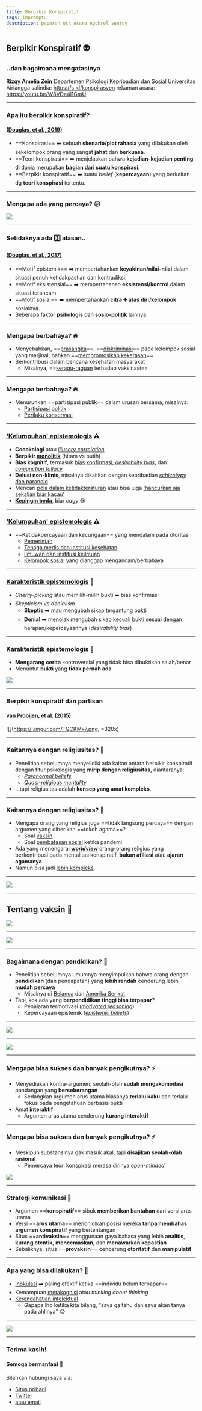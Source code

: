 ```yaml
---
title: Berpikir Konspiratif
tags: impromptu
description: paparan utk acara ngobrol santuy
---
```


## Berpikir Konspiratif :alien: 
### ..dan bagaimana mengatasinya

<!-- Put the link to this slide here so people can follow -->
**Rizqy Amelia Zein**
Departemen Psikologi Kepribadian dan Sosial
Universitas Airlangga
salindia: https://s.id/konspirasyen
rekaman acara: https://youtu.be/W8VDe4l1GmU

---

### Apa itu berpikir konspiratif? 
#### [(Douglas, et al., 2019)](https://onlinelibrary.wiley.com/doi/abs/10.1111/pops.12568)

<div style="text-align: left">

* ==Konspirasi== :arrow_right: sebuah **skenario/plot rahasia** yang dilakukan oleh sekelompok orang yang sangat **jahat** dan **berkuasa**.
* ==Teori konspirasi== :arrow_right: menjelaskan bahwa **kejadian-kejadian penting** di dunia merupakan **bagian dari suatu konspirasi**.
* ==Berpikir konspiratif== :arrow_right: suatu *belief* (**kepercayaan**) yang berkaitan dg **teori konspirasi** tertentu.

</div>

---

### Mengapa ada yang percaya? :confused: 

![](https://media.giphy.com/media/l0IylOPCNkiqOgMyA/giphy.gif)

---

### Setidaknya ada :three: alasan..
#### [(Douglas, et al., 2017)](https://doi.org/10.1177/0963721417718261)

<div style="text-align: left">

* ==Motif epistemik== :arrow_right: mempertahankan **keyakinan/nilai-nilai** dalam situasi penuh ketidakpastian dan kontradiksi.
* ==Motif eksistensial== :arrow_right: mempertahanan **eksistensi/kontrol** dalam situasi terancam.
* ==Motif sosial== :arrow_right: mempertahankan **citra :heavy_plus_sign: atas diri/kelompok** sosialnya.
* Beberapa faktor **psikologis** dan **sosio-politik** lainnya.

</div>

---

### Mengapa berbahaya? :fire: 

<div style="text-align: left">

* Menyebabkan, ==[prasangka](http://doi.wiley.com/10.1111/bjop.12385)==, ==[diskriminasi](https://www.tandfonline.com/doi/full/10.1080/00224545.2019.1586637)== pada kelompok sosial yang marjinal, bahkan ==[mempromosikan kekerasan](https://psycnet.apa.org/buy/2017-08690-001)==
* Berkontribusi dalam bencana kesehatan masyarakat
    - Misalnya, ==[keragu-raguan](10.1371/journal.pone.0089177) terhadap vaksinasi==

</div>

---

### Mengapa berbahaya? :fire: 

<div style="text-align: left">

* Menurunkan ==partisipasi publik== dalam urusan bersama, misalnya:
    - [Partisipasi politik](http://doi.wiley.com/10.1111/pops.12404)
    - [Perilaku konservasi](https://www.tandfonline.com/doi/full/10.1177/0096340215571908)

</div>

---

### ['Kelumpuhan' epistemologis](https://www.cambridge.org/core/product/identifier/CBO9780511550478A012/type/book_part) :warning: 

<div style="text-align: left">

* **Cocokologi** atau [*illusory correlation*](http://doi.wiley.com/10.1002/ejsp.2504)
* **Berpikir [monolitik](https://www.frontiersin.org/articles/10.3389/fpsyg.2017.00861/full)** (hitam vs putih)
* **Bias kognitif**, termasuk [bias konfirmasi, *desirability bias*](https://psycnet.apa.org/fulltext/2017-23363-001.html), dan [*conjunction fallacy*](http://doi.wiley.com/10.1002/acp.2995)
* **Delusi non-klinis**, misalnya dikaitkan dengan kepribadian [*schizotypy* dan paranoid](https://www.sciencedirect.com/science/article/pii/S0191886911001036)
* Mencari [pola dalam ketidakteraturan](http://doi.wiley.com/10.1002/ejsp.2308) atau bisa juga ['hancurkan aja sekalian biar kacau'](https://psyarxiv.com/6m4ts)
* **[Kepingin beda](http://doi.wiley.com/10.1002/ejsp.2265)**, biar *edgy* :sunglasses: 

</div>

---

### ['Kelumpuhan' epistemologis](https://www.cambridge.org/core/product/identifier/CBO9780511550478A012/type/book_part) :warning: 

<div style="text-align: left">

* ==Ketidakpercayaan dan kecurigaan== yang mendalam pada otoritas
    - [Pemerintah](https://journals.sagepub.com/doi/abs/10.1177/1090198105276220)
    - [Tenaga medis dan institusi kesehatan](http://jpbsnet.com/journals/jpbs/Vol_1_No_1_December_2013/1.pdf)
    - [Ilmuwan dan institusi keilmuan](https://journals.plos.org/plosone/article?id=10.1371/journal.pone.0075637)
    - [Kelompok sosial](https://journals.sagepub.com/doi/abs/10.1177/1359105303008002669) yang dianggap mengancam/berbahaya

</div>

---

### [Karakteristik epistemologis](https://linkinghub.elsevier.com/retrieve/pii/S0039368116300681) :bookmark_tabs: 

<div style="text-align: left">

* *Cherry-picking* atau memilih-milih bukti :arrow_right: bias konfirmasi
* *Skepticism* vs *denialism*  
    - **Skeptis** :arrow_right: mau mengubah sikap tergantung bukti
    - **Denial** :arrow_right: menolak mengubah sikap kecuali bukti sesuai dengan harapan/kepercayaannya (*desirability bias*)
    
</div>

---

### [Karakteristik epistemologis](https://linkinghub.elsevier.com/retrieve/pii/S0039368116300681) :bookmark_tabs: 

<div style="text-align: left">
    
* **Mengarang cerita** kontroversial yang tidak bisa dibuktikan salah/benar
* Menuntut **bukti** yang **tidak pernah ada**

</div>

![](https://media.giphy.com/media/3o7TKRn6V9N2OmBmUw/giphy.gif)

---

### Berpikir konspiratif dan partisan
#### [van Prooijen, et al. (2015)](http://journals.sagepub.com/doi/10.1177/1948550614567356)

![](https://i.imgur.com/TGCKMx7.png, =320x)


---

### Kaitannya dengan religiusitas? :pray: 

<div style="text-align: left">

* Penelitian sebelumnya menyelidiki ada kaitan antara berpikir konspiratif dengan fitur psikologis yang **mirip dengan religiusitas**, diantaranya:
    - [*Paranormal beliefs*](https://doi.org/10.1016/j.paid.2011.02.027)
    - [*Quasi-religious mentality*](http://journal.frontiersin.org/article/10.3389/fpsyg.2013.00424/abstract)
* ...tapi religiusitas adalah **konsep yang amat kompleks**.

</div>

---

### Kaitannya dengan religiusitas? :pray: 

<div style="text-align: left">

* Mengapa orang yang religius juga ==tidak langsung percaya== dengan argumen yang diberikan ==tokoh agama==?
    - Soal [vaksin](http://www.halalmui.org/images/stories/pdf/Fatwa-MUI-No.4-Tentang-Imunisasi.pdf)
    - Soal [pembatasan sosial](https://mui.or.id/berita/27674/fatwa-penyelenggaraan-ibadah-dalam-situasi-terjadi-wabah-covid-19/) ketika pandemi
* Ada yang menengarai **[*worldview*](https://doi.org/10.1111/bjso.12314)** orang-orang religius yang berkontribusi pada mentalitas konspiratif, **bukan afiliasi** atau **ajaran agamanya**.
* Namun bisa jadi [lebih kompleks](https://psyarxiv.com/53qsk/).

</div>

---

![](https://i.imgur.com/JxEaE8s.png)

---

## Tentang vaksin :syringe: 

![](https://media.giphy.com/media/h1QI7dgjZUJO60nu2X/giphy.gif)

---

![](https://i.imgur.com/eO6uqJs.png)

---

### Bagaimana dengan pendidikan? :school_satchel: 

<div style="text-align: left">

* Penelitian sebelumnya umumnya menyimpulkan bahwa orang dengan **pendidikan** (dan pendapatan) yang **lebih rendah** cenderung lebih **mudah percaya** 
    - Misalnya di [Belanda](http://doi.wiley.com/10.1002/acp.3301) dan [Amerika Serikat](https://www.oxfordscholarship.com/view/10.1093/acprof:oso/9780199351800.001.0001/acprof-9780199351800)
* Tapi, kok ada yang **berpendidikan tinggi bisa terpapar**?
    - Penalaran termotivasi ([*motivated reasoning*](https://onlinelibrary.wiley.com/doi/full/10.1111/ajps.12234))
    - Kepercayaan epistemik ([*epistemic beliefs*](http://dx.plos.org/10.1371/journal.pone.0184733))

</div>


---

![](https://i.imgur.com/8yMuhyc.jpg)

---

![](https://i.imgur.com/HvnDXMq.jpg)

---

### Mengapa bisa sukses dan banyak pengikutnya? :zap:

<div style="text-align: left">

* Menyediakan kontra-argumen, seolah-olah **sudah mengakomodasi** pandangan yang **berseberangan**
    - Sedangkan argumen arus utama biasanya **terlalu kaku** dan terlalu fokus pada pengetahuan berbasis bukti
* Amat **interaktif**
    - Argumen arus utama cenderung **kurang interaktif**

    
</div>

---

### Mengapa bisa sukses dan banyak pengikutnya? :zap:

<div style="text-align: left">

* Meskipun substansinya gak masuk akal, tapi **disajikan seolah-olah rasional**
    - Pemercaya teori konspirasi merasa dirinya *open-minded*
    
</div>

![](https://media.giphy.com/media/3o7TKPATxjC1zfIwW4/giphy.gif)

---

### Strategi komunikasi :loudspeaker: 

<div style="text-align: left">


* Argumen ==**konspiratif**== sibuk **memberikan bantahan** dari versi arus utama
* Versi ==**arus utama**== menonjolkan posisi mereka **tanpa membahas argumen konspiratif** yang bertentangan
* Situs ==**antivaksin**== menggunaan gaya bahasa yang lebih **analitis**, **kurang otentik**, **mencemaskan**, dan **menawarkan kepastian**
* Sebaliknya, situs ==**provaksin**== cenderung **otoritatif** dan **manipulatif**


</div>

---

### Apa yang bisa dilakukan? :100: 

<div style="text-align: left">

* [Inokulasi](https://nca.tandfonline.com/doi/abs/10.1080/03637751003758193) :arrow_right: paling efektif ketika ==individu belum terpapar==
* Kemampuan [metakognisi](https://en.wikipedia.org/wiki/Metacognition) atau *thinking about thinking*
* [Kerendahatian intelektual](https://www.vox.com/science-and-health/2019/1/4/17989224/intellectual-humility-explained-psychology-replication)
    - Gapapa lho ketika kita bilang, "saya ga tahu dan saya akan tanya pada ahlinya" :blush: 

</div>

---

![](https://media.giphy.com/media/3o6Zt14FoFHzswxPmE/giphy.gif)

---

### Terima kasih! 
#### Semoga bermanfaat :tada: 

Silahkan hubungi saya via:

- [Situs pribadi](https://rameliaz.github.io/)
- [Twitter](https://twitter.com/ameliazein)
- [atau email](mailto:amelia.zein@psikologi.unair.ac.id)